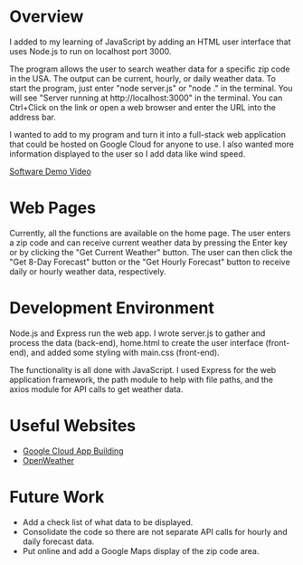 # Overview

I added to my learning of JavaScript by adding an HTML user interface that uses Node.js to run on localhost port 3000. 

The program allows the user to search weather data for a specific zip code in the USA. The output can be current, hourly, or daily weather data. To start the program, just enter "node server.js" or "node ." in the terminal. You will see "Server running at http://localhost:3000" in the terminal. You can Ctrl+Click on the link or open a web browser and enter the URL into the address bar.

I wanted to add to my program and turn it into a full-stack web application that could be hosted on Google Cloud for anyone to use. I also wanted more information displayed to the user so I add data like wind speed.

[Software Demo Video](http://youtube.link.goes.here)

# Web Pages

Currently, all the functions are available on the home page. The user enters a zip code and can receive current weather data by pressing the Enter key or by clicking the "Get Current Weather" button. The user can then click the "Get 8-Day Forecast" button or the "Get Hourly Forecast" button to receive daily or hourly weather data, respectively. 

# Development Environment

Node.js and Express run the web app. I wrote server.js to gather and process the data (back-end), home.html to create the user interface (front-end), and added some styling with main.css (front-end).

The functionality is all done with JavaScript. I used Express for the web application framework, the path module to help with file paths, and the axios module for API calls to get weather data.

# Useful Websites

* [Google Cloud App Building](https://console.cloud.google.com/products/solutions/details/dynamic-web-app-with-javascript?chat=true&hl=en&project=weather-forecaster-438419)
* [OpenWeather](https://openweathermap.org/api/one-call-3#current)

# Future Work

* Add a check list of what data to be displayed.
* Consolidate the code so there are not separate API calls for hourly and daily forecast data.
* Put online and add a Google Maps display of the zip code area.